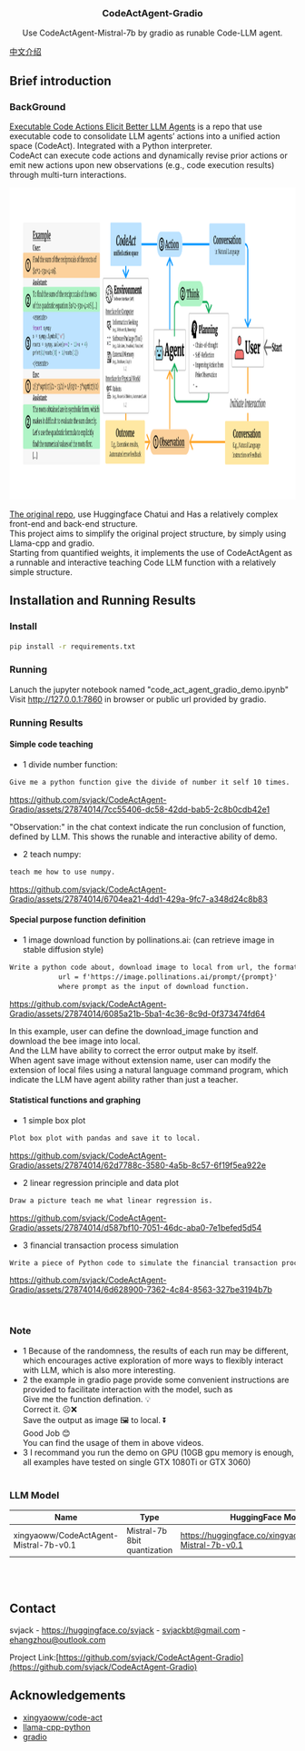 <!-- PROJECT LOGO -->
<br />
<p align="center">
  <h3 align="center">CodeActAgent-Gradio</h3>

  <p align="center">
   		Use CodeActAgent-Mistral-7b by gradio as runable Code-LLM agent.
    <br />
  </p>
</p>

[中文介绍](README.md)

## Brief introduction

### BackGround
[Executable Code Actions Elicit Better LLM Agents](https://github.com/xingyaoww/code-act) is a repo that use executable code 
to consolidate LLM agents’ actions into a unified action space (CodeAct). Integrated with a Python interpreter. <br/>
CodeAct can execute code actions and dynamically revise prior actions or emit new actions upon new observations 
(e.g., code execution results) through multi-turn interactions.

<img src="imgs/overview.png" alt="Girl in a jacket" width="1250" height="550">

[The original repo](https://github.com/xingyaoww/code-act), use Huggingface Chatui and Has a relatively complex front-end and back-end structure. <br/>
This project aims to simplify the original project structure, by simply using Llama-cpp and gradio.<br/>
Starting from quantified weights, it implements the use of CodeActAgent as a runnable and interactive teaching Code LLM function with a relatively simple structure.


## Installation and Running Results
### Install
```bash
pip install -r requirements.txt
```
### Running
Lanuch the jupyter notebook named "code_act_agent_gradio_demo.ipynb" <br/>
Visit http://127.0.0.1:7860 in browser or public url provided by gradio.

### Running Results
#### Simple code teaching
* 1 divide number function:<br/>
```txt
Give me a python function give the divide of number it self 10 times.
```

https://github.com/svjack/CodeActAgent-Gradio/assets/27874014/7cc55406-dc58-42dd-bab5-2c8b0cdb42e1

"Observation:" in the chat context indicate the run conclusion of function, defined by LLM. This shows the runable and interactive ability of demo.
* 2 teach numpy:<br/>
```txt
teach me how to use numpy.
```

https://github.com/svjack/CodeActAgent-Gradio/assets/27874014/6704ea21-4dd1-429a-9fc7-a348d24c8b83

#### Special purpose function definition

* 1 image download function by pollinations.ai: (can retrieve image in stable diffusion style)<br/>
```txt
Write a python code about, download image to local from url, the format as :
            url = f'https://image.pollinations.ai/prompt/{prompt}'
            where prompt as the input of download function.
```

https://github.com/svjack/CodeActAgent-Gradio/assets/27874014/6085a21b-5ba1-4c36-8c9d-0f373474fd64

In this example, user can define the download_image function and download the bee image into local. <br/>
And the LLM have ability to correct the error output make by itself.<br/>
When agent save image without extension name, user can modify the extension of local files using a natural language command program,
which indicate the LLM have agent ability rather than just a teacher.

#### Statistical functions and graphing

* 1 simple box plot<br/>
```txt
Plot box plot with pandas and save it to local.
```


https://github.com/svjack/CodeActAgent-Gradio/assets/27874014/62d7788c-3580-4a5b-8c57-6f19f5ea922e

* 2 linear regression principle and data plot<br/>
```txt
Draw a picture teach me what linear regression is.
```


https://github.com/svjack/CodeActAgent-Gradio/assets/27874014/d587bf10-7051-46dc-aba0-7e1befed5d54


* 3 financial transaction process simulation <br/>
```txt
Write a piece of Python code to simulate the financial transaction process and draw a financial images chart by lineplot of Poisson process.
```

https://github.com/svjack/CodeActAgent-Gradio/assets/27874014/6d628900-7362-4c84-8563-327be3194b7b

<br/>

### Note
* 1 Because of the randomness, the results of each run may be different, which encourages active exploration of more ways to flexibly interact with LLM, which is also more interesting.
* 2 the example in gradio page provide some convenient instructions are provided to facilitate interaction with the model, such as <br/>
  Give me the function defination. 💡<br/>
  Correct it. ☹️❌<br/>
  Save the output as image 🖼️ to local. ⏬<br/>
  Good Job 😊<br/>
  You can find the usage of them in above videos.
* 3 I recommand you run the demo on GPU (10GB gpu memory is enough, all examples have tested on single GTX 1080Ti or GTX 3060) <br/><br/>

### LLM Model
|Name | Type | HuggingFace Model link |
|---------|--------|--------|
| xingyaoww/CodeActAgent-Mistral-7b-v0.1 | Mistral-7b 8bit quantization | https://huggingface.co/xingyaoww/CodeActAgent-Mistral-7b-v0.1 |

<br/><br/>

<!-- CONTACT -->
## Contact

<!--
Your Name - [@your_twitter](https://twitter.com/your_username) - email@example.com
-->
svjack - https://huggingface.co/svjack - svjackbt@gmail.com - ehangzhou@outlook.com

<!--
Project Link: [https://github.com/your_username/repo_name](https://github.com/your_username/repo_name)
-->
Project Link:[https://github.com/svjack/CodeActAgent-Gradio](https://github.com/svjack/CodeActAgent-Gradio)

<!-- ACKNOWLEDGEMENTS -->
## Acknowledgements
* [xingyaoww/code-act](https://github.com/xingyaoww/code-act)
* [llama-cpp-python](https://github.com/abetlen/llama-cpp-python)
* [gradio](https://github.com/gradio-app/gradio)
